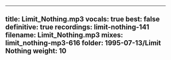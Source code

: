 
---
title: Limit_Nothing.mp3
vocals: true
best: false
definitive: true
recordings: limit-nothing-141
filename: Limit_Nothing.mp3
mixes: limit_nothing-mp3-616
folder: 1995-07-13/Limit Nothing
weight: 10
---
